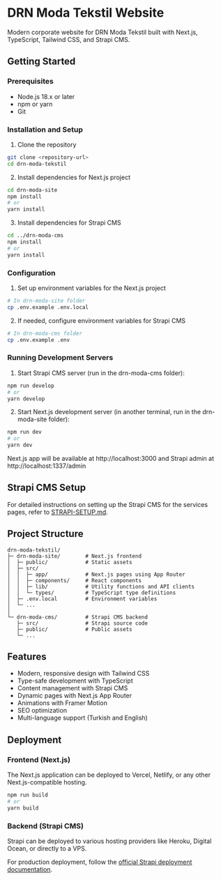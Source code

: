 # DRN Moda Tekstil Website

Modern corporate website for DRN Moda Tekstil built with Next.js, TypeScript, Tailwind CSS, and Strapi CMS.

## Getting Started

### Prerequisites

- Node.js 18.x or later
- npm or yarn
- Git

### Installation and Setup

1. Clone the repository
```bash
git clone <repository-url>
cd drn-moda-tekstil
```

2. Install dependencies for Next.js project
```bash
cd drn-moda-site
npm install
# or
yarn install
```

3. Install dependencies for Strapi CMS
```bash
cd ../drn-moda-cms
npm install
# or
yarn install
```

### Configuration

1. Set up environment variables for the Next.js project
```bash
# In drn-moda-site folder
cp .env.example .env.local
```

2. If needed, configure environment variables for Strapi CMS
```bash
# In drn-moda-cms folder
cp .env.example .env
```

### Running Development Servers

1. Start Strapi CMS server (run in the drn-moda-cms folder):
```bash
npm run develop
# or
yarn develop
```

2. Start Next.js development server (in another terminal, run in the drn-moda-site folder):
```bash
npm run dev
# or
yarn dev
```

Next.js app will be available at http://localhost:3000 and Strapi admin at http://localhost:1337/admin

## Strapi CMS Setup

For detailed instructions on setting up the Strapi CMS for the services pages, refer to [STRAPI-SETUP.md](./STRAPI-SETUP.md).

## Project Structure

```
drn-moda-tekstil/
├─ drn-moda-site/        # Next.js frontend
│  ├─ public/            # Static assets
│  ├─ src/
│  │  ├─ app/            # Next.js pages using App Router
│  │  ├─ components/     # React components
│  │  ├─ lib/            # Utility functions and API clients
│  │  └─ types/          # TypeScript type definitions
│  ├─ .env.local         # Environment variables
│  └─ ...
│
└─ drn-moda-cms/         # Strapi CMS backend
   ├─ src/               # Strapi source code
   ├─ public/            # Public assets
   └─ ...
```

## Features

- Modern, responsive design with Tailwind CSS
- Type-safe development with TypeScript
- Content management with Strapi CMS
- Dynamic pages with Next.js App Router
- Animations with Framer Motion
- SEO optimization
- Multi-language support (Turkish and English)

## Deployment

### Frontend (Next.js)

The Next.js application can be deployed to Vercel, Netlify, or any other Next.js-compatible hosting.

```bash
npm run build
# or
yarn build
```

### Backend (Strapi CMS)

Strapi can be deployed to various hosting providers like Heroku, Digital Ocean, or directly to a VPS.

For production deployment, follow the [official Strapi deployment documentation](https://docs.strapi.io/dev-docs/deployment).
